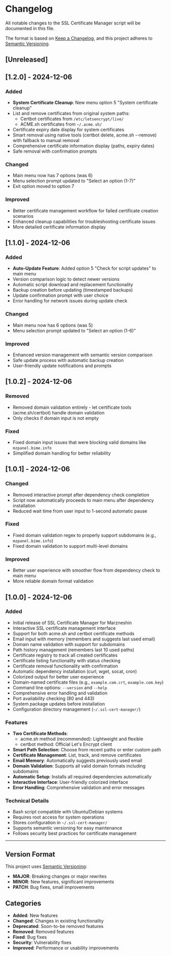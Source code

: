 # Changelog

All notable changes to the SSL Certificate Manager script will be documented in this file.

The format is based on [Keep a Changelog](https://keepachangelog.com/en/1.0.0/),
and this project adheres to [Semantic Versioning](https://semver.org/spec/v2.0.0.html).

## [Unreleased]

## [1.2.0] - 2024-12-06

### Added
- **System Certificate Cleanup**: New menu option 5 "System certificate cleanup"
- List and remove certificates from original system paths:
  - Certbot certificates from `/etc/letsencrypt/live/`
  - ACME.sh certificates from `~/.acme.sh/`
- Certificate expiry date display for system certificates
- Smart removal using native tools (certbot delete, acme.sh --remove) with fallback to manual removal
- Comprehensive certificate information display (paths, expiry dates)
- Safe removal with confirmation prompts

### Changed
- Main menu now has 7 options (was 6)
- Menu selection prompt updated to "Select an option (1-7)"
- Exit option moved to option 7

### Improved
- Better certificate management workflow for failed certificate creation scenarios
- Enhanced cleanup capabilities for troubleshooting certificate issues
- More detailed certificate information display

## [1.1.0] - 2024-12-06

### Added
- **Auto-Update Feature**: Added option 5 "Check for script updates" to main menu
- Version comparison logic to detect newer versions
- Automatic script download and replacement functionality
- Backup creation before updating (timestamped backups)
- Update confirmation prompt with user choice
- Error handling for network issues during update check

### Changed
- Main menu now has 6 options (was 5)
- Menu selection prompt updated to "Select an option (1-6)"

### Improved
- Enhanced version management with semantic version comparison
- Safe update process with automatic backup creation
- User-friendly update notifications and prompts

## [1.0.2] - 2024-12-06

### Removed
- Removed domain validation entirely - let certificate tools (acme.sh/certbot) handle domain validation
- Only checks if domain input is not empty

### Fixed
- Fixed domain input issues that were blocking valid domains like `mzpanel.bime.info`
- Simplified domain handling for better reliability

## [1.0.1] - 2024-12-06

### Changed
- Removed interactive prompt after dependency check completion
- Script now automatically proceeds to main menu after dependency installation
- Reduced wait time from user input to 1-second automatic pause

### Fixed
- Fixed domain validation regex to properly support subdomains (e.g., `mzpanel.bime.info`)
- Fixed domain validation to support multi-level domains

### Improved
- Better user experience with smoother flow from dependency check to main menu
- More reliable domain format validation

## [1.0.0] - 2024-12-06

### Added
- Initial release of SSL Certificate Manager for Marzneshin
- Interactive SSL certificate management interface
- Support for both acme.sh and certbot certificate methods
- Email input with memory (remembers and suggests last used email)
- Domain name validation with support for subdomains
- Path history management (remembers last 10 used paths)
- Certificate registry to track all created certificates
- Certificate listing functionality with status checking
- Certificate removal functionality with confirmation
- Automatic dependency installation (curl, wget, socat, cron)
- Colorized output for better user experience
- Domain-named certificate files (e.g., `example.com.crt`, `example.com.key`)
- Command line options: `--version` and `--help`
- Comprehensive error handling and validation
- Port availability checking (80 and 443)
- System package updates before installation
- Configuration directory management (`~/.ssl-cert-manager/`)

### Features
- **Two Certificate Methods**:
  - acme.sh method (recommended): Lightweight and flexible
  - certbot method: Official Let's Encrypt client
- **Smart Path Selection**: Choose from recent paths or enter custom path
- **Certificate Management**: List, track, and remove certificates
- **Email Memory**: Automatically suggests previously used email
- **Domain Validation**: Supports all valid domain formats including subdomains
- **Automatic Setup**: Installs all required dependencies automatically
- **Interactive Interface**: User-friendly colorized interface
- **Error Handling**: Comprehensive validation and error messages

### Technical Details
- Bash script compatible with Ubuntu/Debian systems
- Requires root access for system operations
- Stores configuration in `~/.ssl-cert-manager/`
- Supports semantic versioning for easy maintenance
- Follows security best practices for certificate management

---

## Version Format

This project uses [Semantic Versioning](https://semver.org/):
- **MAJOR**: Breaking changes or major rewrites
- **MINOR**: New features, significant improvements  
- **PATCH**: Bug fixes, small improvements

## Categories

- **Added**: New features
- **Changed**: Changes in existing functionality
- **Deprecated**: Soon-to-be removed features
- **Removed**: Removed features
- **Fixed**: Bug fixes
- **Security**: Vulnerability fixes
- **Improved**: Performance or usability improvements